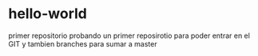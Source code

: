 # hello-world
primer repositorio
probando un primer reposirotio para poder entrar en el GIT y tambien branches para sumar a master
